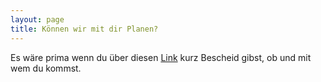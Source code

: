 ```yaml
---
layout: page
title: Können wir mit dir Planen?
---
```


Es wäre prima wenn du über diesen [Link](https://forms.gle/R2b32HmZwD2HLx5F7) kurz Bescheid gibst, ob und mit wem du kommst.



